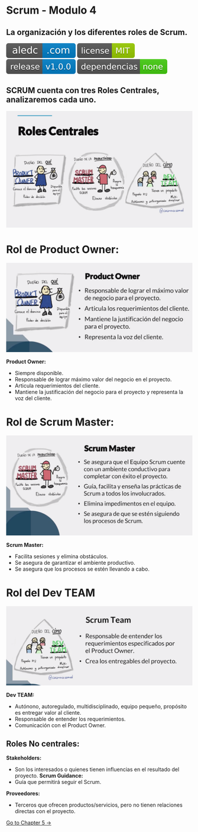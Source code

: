 # Scrum - Modulo 4
## La organización y los diferentes roles de Scrum.
[![aledc.com](https://github.com/aledc7/Scrum-Certification/blob/master/recursos/aledc.com.svg)](https://aledc.com)
[![License](https://github.com/aledc7/Scrum-Certification/blob/master/recursos/mit-license.svg)](https://aledc.com)
[![GitHub release](https://github.com/aledc7/Scrum-Certification/blob/master/recursos/release.svg)](https://aledc.com)
[![Dependencies](https://github.com/aledc7/Scrum-Certification/blob/master/recursos/dependencias-none.svg)](https://aledc.com)


## SCRUM cuenta con tres Roles Centrales, analizaremos cada uno.

![Roles Centrales](https://github.com/aledc7/Scrum-Certification/blob/master/recursos/Roles%20Centrales.png?raw=true)



# Rol de Product Owner:
![Product Owner](https://github.com/aledc7/Scrum-Certification/blob/master/recursos/Product%20Owner.png?raw=true)


__Product Owner:__
- Siempre disponible.
- Responsable de lograr máximo valor del negocio en el proyecto.
- Articula requerimientos del cliente.
- Mantiene la justificación del negocio para el proyecto y representa la voz del cliente.

# Rol de Scrum Master:
![Scrum Master](https://github.com/aledc7/Scrum-Certification/blob/master/recursos/Scrum%20Master.png?raw=true)


__Scrum Master:__
- Facilita sesiones y elimina obstáculos. 
- Se asegura de garantizar el ambiente productivo.
- Se asegura que los procesos se estén llevando a cabo.


# Rol del Dev TEAM
![Scrum TEAM](https://github.com/aledc7/Scrum-Certification/blob/master/recursos/Scrum%20TEAM.png?raw=true)


__Dev TEAM:__
- Autónono, autoregulado, multidisciplinado, equipo pequeño, propósito es entregar valor al cliente.
- Responsable de entender los requerimientos. 
- Comunicación con el Product Owner.


## Roles No centrales:

__Stakeholders:__   
- Son los interesados o quienes tienen influencias en el resultado del proyecto.
__Scrum Guidance:__   
- Guía que permitirá seguir el Scrum.  


__Proveedores:__   
- Terceros que ofrecen productos/servicios, pero no tienen relaciones directas con el proyecto.


[Go to Chapter 5 ->](https://github.com/aledc7/Scrum-Certification/blob/master/modulo5.md)
